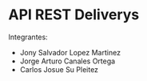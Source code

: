 
# API REST Deliverys

Integrantes: 
- Jony Salvador Lopez Martinez
- Jorge Arturo Canales Ortega
- Carlos Josue Su Pleitez
